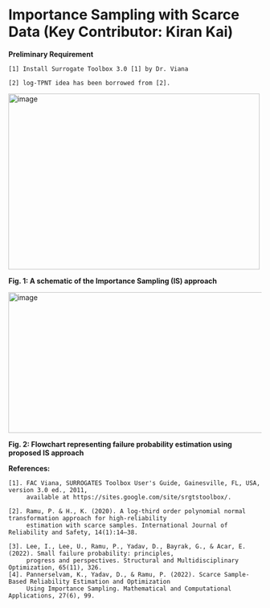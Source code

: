 # Importance Sampling with Scarce Data (Key Contributor: Kiran Kai)

**Preliminary Requirement**

    [1] Install Surrogate Toolbox 3.0 [1] by Dr. Viana 

    [2] log-TPNT idea has been borrowed from [2]. 


<img src="https://github.com/user-attachments/assets/e55b6df1-949b-4b17-befb-b0ad86c1f630" alt="image" width="500" height="350" >

**Fig. 1: A schematic of the Importance Sampling (IS) approach**

<img src="https://github.com/user-attachments/assets/ff9641a8-10cb-47b2-907e-4b078e9cd036" alt="image" width="750" height="280" >

**Fig. 2: Flowchart representing failure probability estimation using proposed IS approach**

**References:**

    [1]. FAC Viana, SURROGATES Toolbox User's Guide, Gainesville, FL, USA, version 3.0 ed., 2011, 
         available at https://sites.google.com/site/srgtstoolbox/.

    [2]. Ramu, P. & H., K. (2020). A log-third order polynomial normal transformation approach for high-reliability 
         estimation with scarce samples. International Journal of Reliability and Safety, 14(1):14–38. 

    [3]. Lee, I., Lee, U., Ramu, P., Yadav, D., Bayrak, G., & Acar, E. (2022). Small failure probability: principles, 
         progress and perspectives. Structural and Multidisciplinary Optimization, 65(11), 326.
    [4]. Pannerselvam, K., Yadav, D., & Ramu, P. (2022). Scarce Sample-Based Reliability Estimation and Optimization
         Using Importance Sampling. Mathematical and Computational Applications, 27(6), 99.
